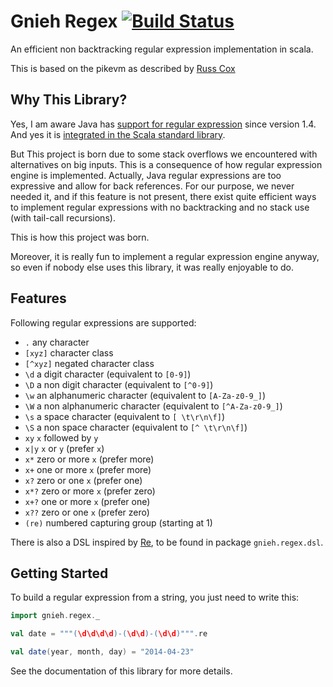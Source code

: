 Gnieh Regex [![Build Status](https://travis-ci.org/gnieh/regex.svg?branch=master)](https://travis-ci.org/gnieh/regex)
===========

An efficient non backtracking regular expression implementation in scala.

This is based on the pikevm as described by [Russ Cox](http://swtch.com/~rsc/regexp/)

Why This Library?
-----------------

Yes, I am aware Java has [support for regular expression](http://docs.oracle.com/javase/8/docs/api/java/util/regex/Pattern.html) since version 1.4.
And yes it is [integrated in the Scala standard library](http://www.scala-lang.org/files/archive/api/current/#scala.util.matching.Regex).

But This project is born due to some stack overflows we encountered with alternatives on big inputs.
This is a consequence of how regular expression engine is implemented. Actually, Java regular expressions are too expressive and allow for back references.
For our purpose, we never needed it, and if this feature is not present, there exist quite efficient ways to implement regular expressions with no backtracking and no stack use (with tail-call recursions).

This is how this project was born.

Moreover, it is really fun to implement a regular expression engine anyway, so even if nobody else uses this library, it was really enjoyable to do.

Features
--------

Following regular expressions are supported:
 - `.` any character
 - `[xyz]` character class
 - `[^xyz]` negated character class
 - `\d` a digit character (equivalent to `[0-9]`)
 - `\D` a non digit character (equivalent to `[^0-9]`)
 - `\w` an alphanumeric character (equivalent to `[A-Za-z0-9_]`)
 - `\W` a non alphanumeric character (equivalent to `[^A-Za-z0-9_]`)
 - `\s` a space character (equivalent to `[ \t\r\n\f]`)
 - `\S` a non space character (equivalent to `[^ \t\r\n\f]`)
 - `xy` `x` followed by `y`
 - `x|y` `x` or `y` (prefer `x`)
 - `x*` zero or more `x` (prefer more)
 - `x+` one or more `x` (prefer more)
 - `x?` zero or one `x` (prefer one)
 - `x*?` zero or more `x` (prefer zero)
 - `x+?` one or more `x` (prefer one)
 - `x??` zero or one `x` (prefer zero)
 - `(re)` numbered capturing group (starting at 1)

There is also a DSL inspired by [Re](http://re-lib.rubyforge.org/), to be found in package `gnieh.regex.dsl`.


Getting Started
---------------

To build a regular expression from a string, you just need to write this:
```scala
import gnieh.regex._

val date = """(\d\d\d\d)-(\d\d)-(\d\d)""".re

val date(year, month, day) = "2014-04-23"

```

See the documentation of this library for more details.

